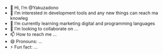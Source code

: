 - 👋 Hi, I’m @Yakuzadono
- 👀 I’m interested in development tools and any new things can reach ma knowleg
- 🌱 I’m currently learning marketing digital and programming languages 
- 💞️ I’m looking to collaborate on ...
- 📫 How to reach me ...
- 😄 Pronouns: ...
- ⚡ Fun fact: ...

<!---
Yakuzadono/Yakuzadono is a ✨ special ✨ repository because its `README.md` (this file) appears on your GitHub profile.
You can click the Preview link to take a look at your changes.
--->
